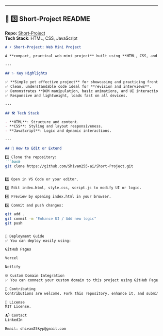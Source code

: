 
---

## 📌 3️⃣ Short-Project README

**Repo:** [Short-Project](https://github.com/Shivam255-ai/Short-Project)  
**Tech Stack:** HTML, CSS, JavaScript

```markdown
# ⚡ Short-Project: Web Mini Project

A **compact, practical web mini project** built using **HTML, CSS, and JavaScript** to showcase **frontend skills and clean coding practices**.

---

## ✨ Key Highlights

✅ **Simple yet effective project** for showcasing and practicing frontend skills.  
✅ Clean, understandable code ideal for **revision and interviews**.  
✅ Demonstrates **DOM manipulation, basic animations, and UI interaction**.  
✅ Responsive and lightweight, loads fast on all devices.

---

## 🛠️ Tech Stack

- **HTML**: Structure and content.
- **CSS**: Styling and layout responsiveness.
- **JavaScript**: Logic and dynamic interactions.

---

## 📝 How to Edit or Extend

1️⃣ Clone the repository:
```bash
git clone https://github.com/Shivam255-ai/Short-Project.git


2️⃣ Open in VS Code or your editor.

3️⃣ Edit index.html, style.css, script.js to modify UI or logic.

4️⃣ Preview by opening index.html in your browser.

5️⃣ Commit and push changes:

git add .
git commit -m "Enhance UI / Add new logic"
git push


🚀 Deployment Guide
✅ You can deploy easily using:

GitHub Pages

Vercel

Netlify

🌐 Custom Domain Integration
✅ You can connect your custom domain to this project using GitHub Pages, Vercel, or Netlify.

🤝 Contributing
Contributions are welcome. Fork this repository, enhance it, and submit a pull request.

📄 License
MIT License.

📬 Contact
LinkedIn

Email: shivam25kyp@gmail.com



